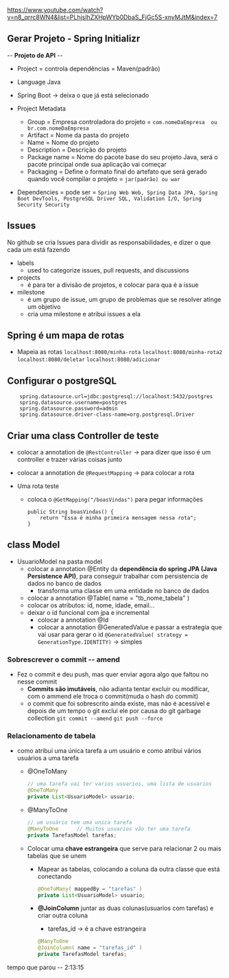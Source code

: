 https://www.youtube.com/watch?v=n8_qrrc8WN4&list=PLhjsIhZXHpWYb0DbaS_FjGc5S-xnyMJtM&index=7

## Gerar Projeto - Spring Initializr

-- **Projeto de API** --

- Project = controla dependências = Maven(padrão)
- Language Java
- Spring Boot -> deixa o que já está selecionado
- Project Metadata
    - Group = Empresa controladora do projeto = ``` com.nomeDaEmpresa  ou  br.com.nomeDaEmpresa ```
    - Artifact = Nome da pasta do projeto
    - Name = Nome do projeto
    - Description = Descrição do projeto
    - Package name = Nome do pacote base do seu projeto Java, será o pacote principal onde sua aplicação vai começar
    - Packaging = Define o formato final do artefato que será gerado quando você compilar o projeto = ``` jar(padrão) ou war ```

- Dependencies = pode ser = ``` Spring Web Web, Spring Data JPA, Spring Boot DevTools, PostgreSQL Driver SQL, Validation I/O, Spring Security Security ```

## Issues
No github se cria Issues para dividir as responsabilidades, e dizer o que cada um está fazendo

- labels
     - used to categorize issues, pull requests, and discussions
- projects
     - é para ter a divisão de projetos, e colocar para qua é a issue
- milestone
     - é um grupo de issue, um grupo de problemas que se resolver atinge um objetivo
     - cria uma milestone e atribui issues a ela

## Spring é um mapa de rotas

- Mapeia as rotas
    ``localhost:8080/minha-rota``
    ``localhost:8080/minha-rota2``
    ``localhost:8080/deletar``
    ``localhost:8080/adicionar``

## Configurar o postgreSQL
```
    spring.datasource.url=jdbc:postgresql://localhost:5432/postgres
    spring.datasource.username=postgres
    spring.datasource.password=admin
    spring.datasource.driver-class-name=org.postgresql.Driver
```

## Criar uma class Controller de teste

- colocar a annotation de ``@RestController`` -> para dizer que isso é um controller e trazer várias coisas junto
- colocar a annotation de ``@RequestMapping`` -> para colocar a rota

- Uma rota teste
    - coloca o ``@GetMapping("/boasVindas")`` para pegar informações
        ```
        public String boasVindas() {
            return "Essa é minha primeira mensagem nessa rota";
        }
        ```

## class Model

- UsuarioModel na pasta model
    - colocar a annotation @Entity da **dependência do spring JPA (Java Persistence API)**, para conseguir trabalhar com persistencia de dados no banco de dados
        - transforma uma classe em uma entidade no banco de dados
    - colocar a annotation @Table( name = "tb_nome_tabela" )
    - colocar os atributos: id, nome, idade, email...
    - deixar o id funcional com jpa e incremental
        - colocar a annotation @Id
        - colocar a annotation @GeneratedValue e passar a estrategia que vai usar para gerar o id
            ``@GeneratedValue( strategy = GenerationType.IDENTITY)`` -> simples
        

### Sobrescrever o commit -- amend
- Fez o commit e deu push, mas quer enviar agora algo que faltou no nesse commit
    - **Commits são imutáveis**, não adianta tentar excluir ou modificar, com o ammend ele troca o commit(muda o hash do commit)
    - o commit que foi sobrescrito ainda existe, mas não é acessível e depois de um tempo o git exclui ele por causa do git garbage collection
    ``git commit --amend``
    ``git push --force``

### Relacionamento de tabela

- como atribui uma única tarefa a um usuário e como atribui vários usuários a uma tarefa
    - @OneToMany
        ```java
        // uma tarefa vai ter varios usuarios, uma lista de usuarios
        @OneToMany
        private List<UsuarioModel> usuario;
        ```
    - @ManyToOne
        ```java
        // um usuário tem uma unica tarefa
        @ManyToOne      // Muitos usuarios vão ter uma tarefa
        private TarefasModel tarefas;
        ```

    - Colocar uma **chave estrangeira** que serve para relacionar 2 ou mais tabelas que se unem
        - Mapear as tabelas, colocando a coluna da outra classe que está conectando
            ```java
            @OneToMany( mappedBy = "tarefas" )
            private List<UsuarioModel> usuario;
            ```
        
        - **@JoinColumn** juntar as duas colunas(usuarios com tarefas) e criar outra coluna
            - tarefas_id -> é a chave estrangeira
            ```java
            @ManyToOne
            @JoinColumn( name = "tarefas_id" )
            private TarefasModel tarefas;
            ```



tempo que parou -- 2:13:15



